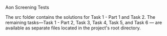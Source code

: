 Aon Screening Tests
 
The src folder contains the solutions for Task 1 - Part 1 and Task 2. 
The remaining tasks—Task 1 - Part 2, Task 3, Task 4, Task 5, and Task 6 — are available as separate files located in the project's root directory.
